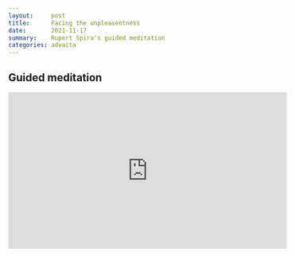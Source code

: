 ```yaml
---
layout:     post
title:      Facing the unpleasentness
date:       2021-11-17
summary:    Rupert Spira's guided meditation
categories: advaita
---
```


## Guided meditation

<div class="youtube-wrap">
<iframe width="560" height="315" src="https://www.youtube.com/embed/IDRHHYIyaOE" title="YouTube video player" frameborder="0" allow="accelerometer; autoplay; clipboard-write; encrypted-media; gyroscope; picture-in-picture" allowfullscreen></iframe>
</div>